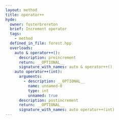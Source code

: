 ```yaml
---
layout: method
title: operator++
hyde:
  owner: fosterbrereton
  brief: Increment operator
  tags:
    - method
  defined_in_file: forest.hpp
  overloads:
    auto & operator++():
      description: preincrement
      return: __OPTIONAL__
      signature_with_names: auto & operator++()
    auto operator++(int):
      arguments:
        - description: __OPTIONAL__
          name: unnamed-0
          type: int
          unnamed: true
      description: postincrement
      return: __OPTIONAL__
      signature_with_names: auto operator++(int)
---
```

